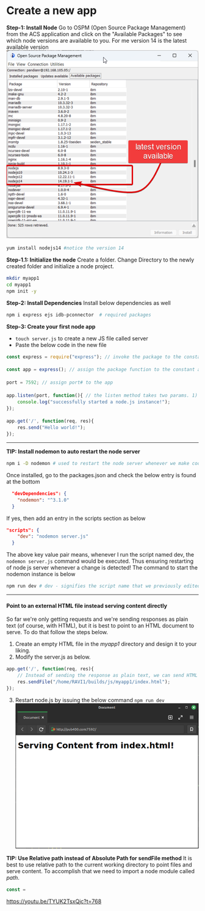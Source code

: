 # Create a new app
**Step-1: Install Node**
Go to OSPM (Open Source Package Management) from the ACS application and click on the "Available Packages" to see which node versions are available to you. For me version 14 is the latest available version
![alt text](image-1.png)
```bash
yum install nodejs14 #notice the version 14
```
 

**Step-1.1: Initialize the node**
    Create a folder. Change Directory to the newly created folder and initialize a node project.

```bash
mkdir myapp1
cd myapp1
npm init -y
```

**Step-2: Install Dependencies**
Install below dependencies as well
```bash
npm i express ejs idb-pconnector  # required packages 
```

**Step-3: Create your first node app**
- `touch server.js` to create a new JS file called server
- Paste the below code in the new file

```js
const express = require("express"); // invoke the package to the constant express

const app = express(); // assign the package function to the constant app

port = 7592; // assign port# to the app

app.listen(port, function(){ // the listen method takes two params. 1) Port#, 2) the actual funcion it does when called
    console.log("successfully started a node.js instance!");
});

app.get('/', function(req, res){
    res.send("Hello world!");
});

```
___
**TIP: Install nodemon to auto restart the node server**
```bash
npm i -D nodemon # used to restart the node server whenever we make code change in server.js
```
Once installed, go to the packages.json and check the below entry is found at the bottom
```json
  "devDependencies": {
    "nodemon": "^3.1.0"
  }
```
If yes, then add an entry in the scripts section as below
```json
"scripts": {
    "dev": "nodemon server.js"
  }
```
The above key value pair means, whenever I run the script named dev, the `nodemon server.js` command would be executed. Thus ensuring restarting of node js server whenever a change is detected! The command to start the nodemon instance is below
```bash
npm run dev # dev - signifies the script name that we previously edited!
```


___

#### Point to an external HTML file instead serving content directly

So far we're only getting requests and we're sending responses as plain text (of course, with HTML), but it is best to point to an HTML document to serve. To do that follow the steps below.
1. Create an empty HTML file in the *myapp1* directory and design it to your liking.
2. Modify the server.js as below.
```js
app.get('/', function(req, res){
    // Instead of sending the response as plain text, we can send HTML files to be rendered as below.
    res.sendFile("/home/RAVI1/builds/js/myapp1/index.html");
});
```
3. Restart node.js by issuing the below command
`npm run dev`
![alt text](image.png)

**TIP: Use Relative path instead of Absolute Path for sendFile method**
It is best to use relative path to the current working directory to point files and serve content. To accomplish that we need to import a node module called *path*. 
```js
const = 
```

https://youtu.be/TYUK2TsxQjc?t=768